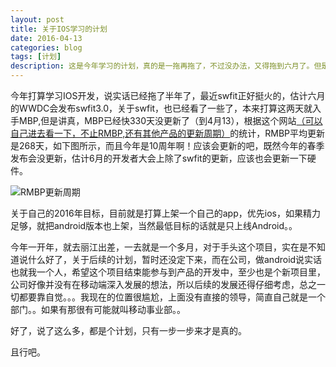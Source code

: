 ```yaml
---
layout: post
title: 关于IOS学习的计划
date: 2016-04-13
categories: blog
tags: [计划]
description: 这是今年学习的计划，真的是一拖再拖了，不过没办法，又得拖到六月了。但是真的不能再拖了。
---
```


今年打算学习IOS开发，说实话已经拖了半年了，最近swfit正好挺火的，估计六月的WWDC会发布swfit3.0，关于swfit，也已经看了一些了，本来打算这两天就入手MBP,但是讲真，MBP已经快330天没更新了（到4月13），根据这个网站[（可以自己进去看一下，不止RMBP,还有其他产品的更新周期）](http://buyersguide.macrumors.com/#Mac)的统计，RMBP平均更新是268天，如下图所示，而且今年是10周年啊！应该会更新的吧，既然今年的春季发布会没更新，估计6月的开发者大会上除了swfit的更新，应该也会更新一下硬件。

![RMBP更新周期](http://7xnz65.com1.z0.glb.clouddn.com/REMBP%E6%9B%B4%E6%96%B0%E5%91%A8%E6%9C%9F.png)

关于自己的2016年目标，目前就是打算上架一个自己的app，优先ios，如果精力足够，就把android版本也上架，当然最低目标的话就是只上线Android。。

今年一开年，就去丽江出差，一去就是一个多月，对于手头这个项目，实在是不知道说什么好了，关于后续的计划，暂时还没定下来，而在公司，做android说实话也就我一个人，希望这个项目结束能参与到产品的开发中，至少也是个新项目里，公司好像并没有在移动端深入发展的想法，所以后续的发展还得仔细考虑，总之一切都要靠自觉。。。我现在的位置很尴尬，上面没有直接的领导，简直自己就是一个 部门。。如果有那很有可能就叫移动事业部。。

好了，说了这么多，都是个计划，只有一步一步来才是真的。

且行吧。





